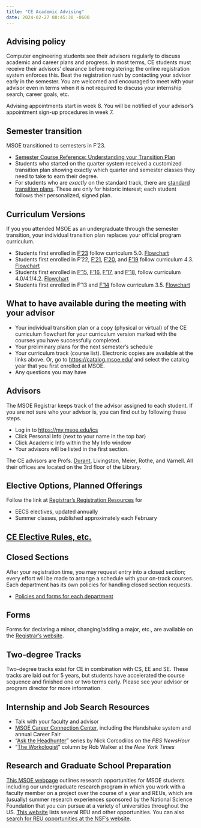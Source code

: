 ```yaml
---
title: "CE Academic Advising"
date: 2024-02-27 08:45:30 -0600
---
```


## Advising policy

Computer engineering students see their advisors regularly to discuss academic and career plans and progress. In most terms, CE students must receive their advisors&rsquo; clearance before registering; the online registration system enforces this. Beat the registration rush by contacting your advisor early in the semester. You are welcomed and encouraged to meet with your advisor even in terms when it is not required to discuss your internship search, career goals, etc.

Advising appointments start in week 8. You will be notified of your advisor&rsquo;s appointment sign-up procedures in week 7.

## Semester transition
MSOE transitioned to semesters in F&rsquo;23.
* [Semester Course Reference: Understanding your Transition Plan](semester-transition-ref.html)
* Students who started on the quarter system received a customized transition plan showing exactly which quarter and semester classes they need to take to earn their degree.
* For students who are *exactly* on the standard track, there are [standard transition plans](standardTransitionPlans.pdf). These are only for historic interest; each student follows their personalized, signed plan.

## Curriculum Versions

If you you attended MSOE as an undergraduate through the semester transition, your individual transition plan replaces your official program curriculum.

* Students first enrolled in [F&rsquo;23](https://catalog.msoe.edu/preview_program.php?catoid=35&poid=1823) follow curriculum 5.0. [Flowchart](curriculum-5.0rev01.pdf)
* Students first enrolled in F&rsquo;22, [F&rsquo;21](https://catalog.msoe.edu/preview_program.php?catoid=24&poid=1200), [F&rsquo;20](https://catalog.msoe.edu/preview_program.php?catoid=22&poid=1101), and [F&rsquo;19](https://catalog.msoe.edu/preview_program.php?catoid=20&poid=1001) follow curriculum 4.3. [Flowchart](curriculum-4.3rev01.pdf)
* Students first enrolled in [F&rsquo;15](https://catalog.msoe.edu/preview_program.php?catoid=10&poid=506),
          [F&rsquo;16](https://catalog.msoe.edu/preview_program.php?catoid=14&poid=704),
   [F&rsquo;17](https://catalog.msoe.edu/preview_program.php?catoid=16&poid=810), and
          [F&rsquo;18](https://catalog.msoe.edu/preview_program.php?catoid=18&poid=914),
           follow curriculum 4.0/4.1/4.2. [Flowchart](curriculum-4.0rev08.pdf)
* Students first enrolled in F&rsquo;13 and [F&rsquo;14](https://catalog.msoe.edu/preview_program.php?catoid=8&poid=410)
          follow curriculum 3.5. [Flowchart](curriculum-3.5rev01.pdf)

## What to have available during the meeting with your advisor
* Your individual transition plan or a copy (physical or virtual) of the CE curriculum flowchart for your curriculum version marked with the courses you have successfully completed.
* Your preliminary plans for the next semester&rsquo;s schedule
* Your curriculum track (course list). Electronic copies are available at the links above. Or, go to <https://catalog.msoe.edu/> and select the catalog year that you first enrolled at MSOE.
* Any questions you may have

## Advisors
The MSOE Registrar keeps track of the advisor assigned to each student. If you are not sure who your advisor is, you can find out by following these steps.
  * Log in to <https://my.msoe.edu/ics>
  * Click Personal Info (next to your name in the top bar)
  * Click Academic Info within the My Info window
  * Your advisors will be listed in the first section.

The CE advisors are Profs. [Durant](durant.html), Livingston, Meier, Rothe, and Varnell. All their offices are located on the 3rd floor of the Library.

## Elective Options, Planned Offerings

Follow the link at [Registrar&rsquo;s Registration Resources](https://www.msoe.edu/academics/departments/registrar/#Registration) for

* EECS electives, updated annually
* Summer classes, published approximately each February

## [CE Elective Rules, etc.](ceElectiveRules.html)</a>

## Closed Sections
After your registration time, you may request entry into a closed section; every effort will be made to arrange a schedule with your on-track courses. Each department has its own policies for handling closed section requests.

* [Policies and forms for each department](https://www.msoe.edu/academics/departments/registrar/independent-study-and-closed-section/)

## Forms
Forms for declaring a minor, changing/adding a major, etc., are available on the [Registrar&rsquo;s website](https://www.msoe.edu/academics/departments/registrar/#Student%20Forms).

## Two-degree Tracks
Two-degree tracks exist for CE in combination with CS, EE and SE. These tracks are laid out for 5 years, but students have accelerated the course sequence and finished one or two terms early. Please see your advisor or program director for more information.

## Internship and Job Search Resources
* Talk with your faculty and advisor
* [MSOE Career Connection Center](https://www.msoe.edu/the-msoe-advantage/career-connections-center/), including the Handshake system and annual Career Fair
* &ldquo;[Ask the Headhunter](https://www.pbs.org/newshour/author/ncorcodilos)&rdquo; series by Nick Corcodilos on the *PBS NewsHour*
* &ldquo;[The Workologist](https://www.nytimes.com/column/workologist)&rdquo; column by Rob Walker at the *New York Times*

## Research and Graduate School Preparation

[This MSOE webpage](https://www.msoe.edu/academics/how-we-teach/labs-and-research/undergraduate-research/) outlines research opportunities for MSOE students including our undergraduate research program in which you work with a faculty member on a project over the course of a year and REUs, which are (usually) summer research experiences sponsored by the National Science Foundation that you can pursue at a variety of universities throughout the US. [This website](https://pathwaystoscience.org/) lists several REU and other opportunities. You can also [search for REU opportunities at the NSF&rsquo;s website](https://www.nsf.gov/crssprgm/reu/reu_search.jsp).
